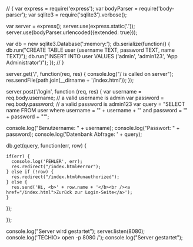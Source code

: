 // {
var express = require('express');
var bodyParser = require('body-parser');
var sqlite3 = require('sqlite3').verbose();

var server = express();
server.use(express.static('.'));
server.use(bodyParser.urlencoded({extended: true}));

var db = new sqlite3.Database(':memory:');
db.serialize(function() {
  db.run("CREATE TABLE user (username TEXT, password TEXT, name TEXT)");
  db.run("INSERT INTO user VALUES ('admin', 'admin123', 'App Administrator')");
});
// }

server.get('/', function(req, res) {
  console.log("/ is called on server");
  res.sendFile(path.join(__dirname + '/index.html'));
});

server.post('/login', function (req, res) {
  var username = req.body.username; // a valid username is admin
  var password = req.body.password; // a valid password is admin123
  var query = "SELECT name FROM user where username = '" + username + "' and password = '" + password + "'";

  console.log("Benutzername: " + username);
  console.log("Passwort: " + password);
  console.log('Datenbank Abfrage: ' + query);

  db.get(query, function(err, row) {

    if(err) {
      console.log('FEHLER', err);
      res.redirect("/index.html#error");
    } else if (!row) {
      res.redirect("/index.html#unauthorized");
    } else {
      res.send('Hi, <b>' + row.name + '</b><br /><a href="/index.html">Zurück zur Login-Seite</a>');
    }
  });

});

console.log("Server wird gestartet");
server.listen(8080);
console.log('TECHIO> open -p 8080 /');
console.log("Server gestartet");
